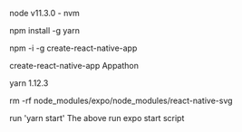 node v11.3.0 - nvm

npm install -g yarn

npm -i -g create-react-native-app

create-react-native-app Appathon

yarn 1.12.3

rm -rf node_modules/expo/node_modules/react-native-svg


run 'yarn start' 
The above run expo start script